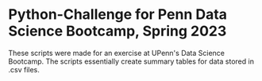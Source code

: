 # Python-Challenge for Penn Data Science Bootcamp, Spring 2023

These scripts were made for an exercise at UPenn's Data Science Bootcamp. The scripts essentially create summary tables for data stored in .csv files.
